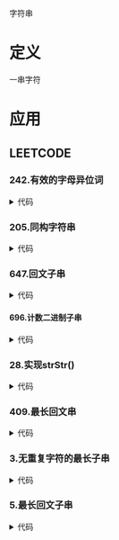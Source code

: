 字符串

# 定义 #
一串字符

# 应用 #
## LEETCODE ##
### 242.有效的字母异位词 ###
<details>
<summary>代码</summary>
<pre>
<code>
function isAnagram($s, $t) {
    $sL = strlen($s);
    $tL = strlen($t);
    if ($sL != $tL) {
        return false;
    }
    $map = [];
    for ($i = 0; $i < $sL; $i++) {
        if (!isset($map[$s[$i]])) {
            $map[$s[$i]] = 0;
        }
        $map[$s[$i]]++;
    }
    for ($j = 0; $j < $tL; $j++) {
        if (!isset($map[$t[$j]]) || $map[$t[$j]] <= 0) {
            return false;
        }
        $map[$t[$j]]--;
    }
    return true;
}
</code>
</pre>
</details>

### 205.同构字符串 ###
<details>
<summary>代码</summary>
<pre>
<code>
function isIsomorphic($s, $t) {
    $sL = strlen($s);
    $map = [];
    for ($i = 0; $i < $sL; $i++) {
        if (isset($map[$s[$i]])) {
            if ($map[$s[$i]] != $t[$i]) {
                return false;
            }
        } else {
            if (in_array($t[$i], $map)) {
                return false;
            }
            $map[$s[$i]] = $t[$i];
        }
    }
    return true;
}
</code>
</pre>
</details>

### 647.回文子串 ###
<details>
<summary>代码</summary>
<pre>
<code>
function countSubstrings($s) {
    $count = 0;
    $len = strlen($s);
    if ($len <= 0) {
        return $count;
    }
    $dp = [];
    for ($end = 0; $end < $len; $end++) {
        for ($start = 0; $start <= $end; $start++) {
            if ($s[$start] == $s[$end] && ($end - $start < 2 || $dp[$start + 1][$end - 1])) {
                $dp[$start][$end] = true;
                $count++;
                continue;
            }
        }
    }
    return $count;
}
</code>
</pre>
</details>

#### 696.计数二进制子串 ####
<details>
<summary>代码</summary>
<pre>
<code>
/**
 * 中心扩展
 */
function countBinarySubstrings($s) {
    $len = strlen($s);
    $list = [];
    $cnt = 0;
    for ($i = 0; $i < $len; $i++) {
        if ($i == 0 || $s[$i] == $s[$i - 1]) {
            $cnt++;
        } else {
            array_push($list, $cnt);
            $cnt = 1;
        }
        if ($i == $len - 1) {
            array_push($list, $cnt);
        }
    }

    $ans = 0;
    $prev = array_shift($list);
    foreach ($list as $cnt) {
        $ans += min($prev, $cnt);
        $prev = $cnt;
    }
    return $ans;
}
</code>
</pre>
</details>

### 28.实现strStr() ###
<details>
<summary>代码</summary>
<pre>
<code>
/**
 * KMP
 */
function mystrstr($haystack, $needle) {
    $nl = strlen($needle);
    if ($nl <= 0) {
        return 0;
    }

    $prev = 0;
    $next[0] = 0;
    for ($cur = 1; $cur < $nl; $cur++) {
        while ($prev > 0 && $needle[$prev] != $needle[$cur]) {
            $prev = $next[$prev - 1];
        }
        if ($needle[$prev] == $needle[$cur]) {
            $next[$cur] = ++$prev;
        } else {
            $next[$cur] = 0;
        }
    }

    for ($i = 0, $j = 0; $i < strlen($haystack); $i++) {
        while ($j > 0 && $needle[$j] != $haystack[$i]) {
            $j = $next[$j - 1];
        }
        if ($needle[$j] == $haystack[$i]) {
            $j++;
            if ($j == $nl) {
                return $i - $nl + 1;
            }
        }
    }
    return -1;
}
</code>
</pre>
</details>

### 409.最长回文串 ###
<details>
<summary>代码</summary>
<pre>
<code>
/**
 * 哈希
 */
function longestPalindrome($s) {
    $len = strlen($s);
    if ($len <= 1) {
        return $len;
    }

    $charList = [];
    for ($i = 0; $i < $len; $i++) {
        $char = $s[$i];
        if (!isset($charList[$char])) {
            $charList[$char] = 1;
            continue;
        }
        $charList[$char]++;
    }

    $ans = 0;
    foreach ($charList as $cnt) {
        $ans += intval($cnt / 2) * 2;
        if (($cnt & 1) == 1 && ($ans & 1) == 0) {
            $ans++;
        }
    }
    return $ans;
}
</code>
</pre>
</details>

### 3.无重复字符的最长子串 ###
<details>
<summary>代码</summary>
<pre>
<code>
/**
 * 哈希+滑动窗口
 */
function lengthOfLongestSubstring($s) {
    $len = strlen($s);
    if ($len <= 1) {
        return $len;
    }

    $max = 0;
    $map = [];
    $start = 0;
    for ($end = 0; $end < $len; $end++) {
        $start  = max($start, ($map[$s[$end]] ?? - 1) + 1);
        $map[$s[$end]] = $end;
        $max = max($max, $end - $start + 1);
    }
    return $max;
}
</code>
</pre>
</details>

### 5.最长回文子串 ###
<details>
<summary>代码</summary>
<pre>
<code>
/**
 * 动态规划
 */
function longestPalindrome($s) {
    $len = strlen($s);
    if ($len <= 1) {
        return $s;
    }

    $start = 0;
    $max = 0;
    $map = [];
    for ($i = $len - 1; $i >= 0; $i--) {
        $map[$i][$i] = 1;
        for ($j = $i; $j < $len; $j++) {
            $l = $j - $i + 1;
            if ($s[$i] == $s[$j] && ($l <= 3 || isset($map[$i + 1][$j - 1]))) {
                $map[$i][$j] = 1;
                if ($l > $max) {
                    $start = $i;
                    $max = $l;
                }
            }
        }
    }
    return substr($s, $start, $max);
}
</code>
</pre>
</details>
